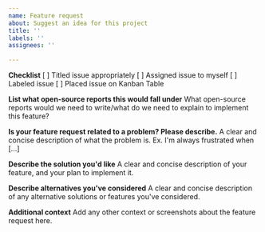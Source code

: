 ```yaml
---
name: Feature request
about: Suggest an idea for this project
title: ''
labels: ''
assignees: ''

---
```


**Checklist**
[ ] Titled issue appropriately
[ ] Assigned issue to myself
[ ] Labeled issue
[ ] Placed issue on Kanban Table

**List what open-source reports this would fall under**
What open-source reports would we need to write/what do we need to explain to implement this feature?

**Is your feature request related to a problem? Please describe.**
A clear and concise description of what the problem is. Ex. I'm always frustrated when [...]

**Describe the solution you'd like**
A clear and concise description of your feature, and your plan to implement it.

**Describe alternatives you've considered**
A clear and concise description of any alternative solutions or features you've considered.

**Additional context**
Add any other context or screenshots about the feature request here.
